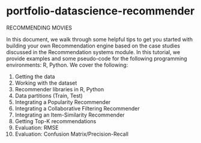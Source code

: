 # portfolio-datascience-recommender

RECOMMENDING MOVIES

In this document, we walk through some helpful tips to get you started with building your own Recommendation engine based on the case studies discussed in the Recommendation systems module. In this tutorial, we provide examples and some pseudo-code for the following programming environments: R, Python. We cover the following:

1. Getting the data
2. Working with the dataset
3. Recommender libraries in R, Python
4. Data partitions (Train, Test)
5. Integrating a Popularity Recommender
6. Integrating a Collaborative Filtering Recommender
7. Integrating an Item-Similarity Recommender
8. Getting Top-K recommendations
9. Evaluation: RMSE
10. Evaluation: Confusion Matrix/Precision-Recall
